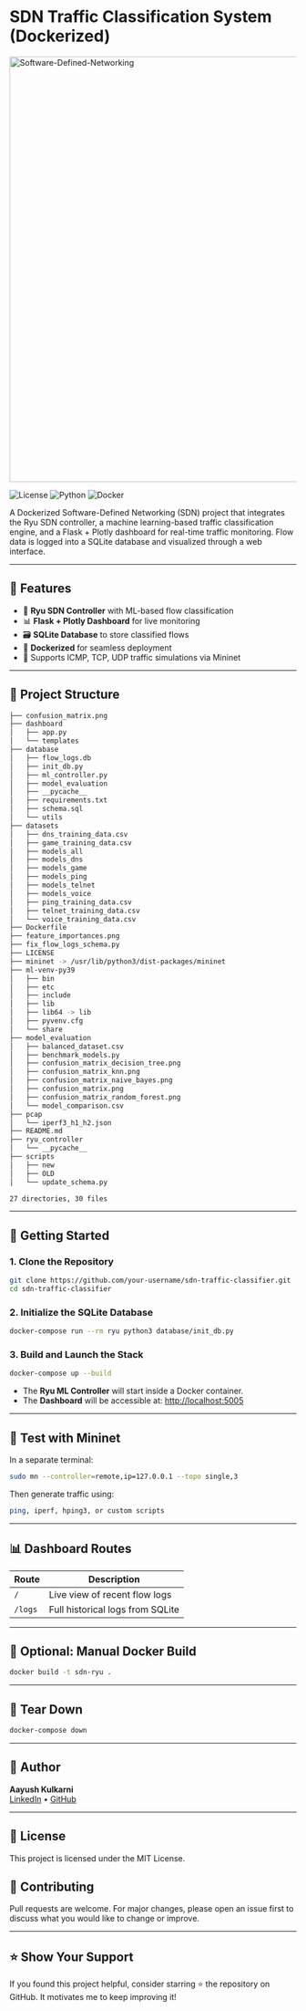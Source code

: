 # SDN Traffic Classification System (Dockerized)
<img width="1000" height="746" alt="Software-Defined-Networking" src="https://github.com/user-attachments/assets/843ec614-3d84-4886-8b49-160abd63b4b2" />


![License](https://img.shields.io/badge/license-MIT-blue.svg)
![Python](https://img.shields.io/badge/python-3.9-blue.svg)
![Docker](https://img.shields.io/badge/docker-ready-green.svg)

A Dockerized Software-Defined Networking (SDN) project that integrates the Ryu SDN controller, a machine learning-based traffic classification engine, and a Flask + Plotly dashboard for real-time traffic monitoring. Flow data is logged into a SQLite database and visualized through a web interface.

---

## 🧠 Features

- 🔌 **Ryu SDN Controller** with ML-based flow classification
- 📊 **Flask + Plotly Dashboard** for live monitoring
- 🗃️ **SQLite Database** to store classified flows
- 🐳 **Dockerized** for seamless deployment
- 🧪 Supports ICMP, TCP, UDP traffic simulations via Mininet

---

## 📁 Project Structure

```bash
├── confusion_matrix.png
├── dashboard
│   ├── app.py
│   └── templates
├── database
│   ├── flow_logs.db
│   ├── init_db.py
│   ├── ml_controller.py
│   ├── model_evaluation
│   ├── __pycache__
│   ├── requirements.txt
│   ├── schema.sql
│   └── utils
├── datasets
│   ├── dns_training_data.csv
│   ├── game_training_data.csv
│   ├── models_all
│   ├── models_dns
│   ├── models_game
│   ├── models_ping
│   ├── models_telnet
│   ├── models_voice
│   ├── ping_training_data.csv
│   ├── telnet_training_data.csv
│   └── voice_training_data.csv
├── Dockerfile
├── feature_importances.png
├── fix_flow_logs_schema.py
├── LICENSE
├── mininet -> /usr/lib/python3/dist-packages/mininet
├── ml-venv-py39
│   ├── bin
│   ├── etc
│   ├── include
│   ├── lib
│   ├── lib64 -> lib
│   ├── pyvenv.cfg
│   └── share
├── model_evaluation
│   ├── balanced_dataset.csv
│   ├── benchmark_models.py
│   ├── confusion_matrix_decision_tree.png
│   ├── confusion_matrix_knn.png
│   ├── confusion_matrix_naive_bayes.png
│   ├── confusion_matrix.png
│   ├── confusion_matrix_random_forest.png
│   └── model_comparison.csv
├── pcap
│   └── iperf3_h1_h2.json
├── README.md
├── ryu_controller
│   └── __pycache__
├── scripts
│   ├── new
│   ├── OLD
│   └── update_schema.py

27 directories, 30 files

```

---

## 🚀 Getting Started

### 1. Clone the Repository

```bash
git clone https://github.com/your-username/sdn-traffic-classifier.git
cd sdn-traffic-classifier
```

### 2. Initialize the SQLite Database

```bash
docker-compose run --rm ryu python3 database/init_db.py
```

### 3. Build and Launch the Stack

```bash
docker-compose up --build
```

- The **Ryu ML Controller** will start inside a Docker container.
- The **Dashboard** will be accessible at: [http://localhost:5005](http://localhost:5005)

---

## 🧪 Test with Mininet

In a separate terminal:

```bash
sudo mn --controller=remote,ip=127.0.0.1 --topo single,3
```

Then generate traffic using:

```bash
ping, iperf, hping3, or custom scripts
```

---

## 📊 Dashboard Routes

| Route      | Description                          |
|------------|--------------------------------------|
| `/`        | Live view of recent flow logs        |
| `/logs`    | Full historical logs from SQLite     |

---

## 🐳 Optional: Manual Docker Build

```bash
docker build -t sdn-ryu .
```

---

## 🧹 Tear Down

```bash
docker-compose down
```

---

## 👤 Author

**Aayush Kulkarni**  
[LinkedIn](https://www.linkedin.com/) • [GitHub](https://github.com/your-username)

---

## 📄 License

This project is licensed under the MIT License.


## 💬 Contributing

Pull requests are welcome. For major changes, please open an issue first to discuss what you would like to change or improve.

---

## ⭐️ Show Your Support

If you found this project helpful, consider starring ⭐ the repository on GitHub. It motivates me to keep improving it!
